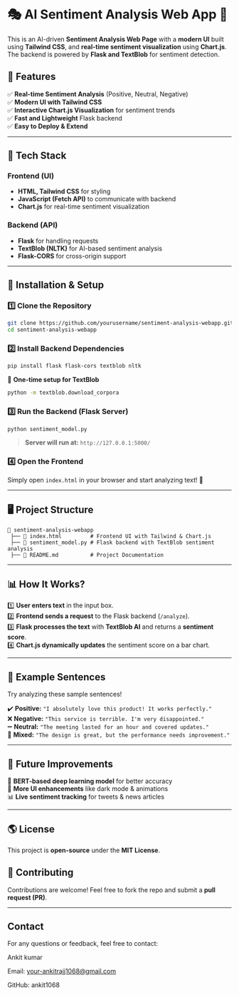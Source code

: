 # 🎭 AI Sentiment Analysis Web App 🚀

This is an AI-driven **Sentiment Analysis Web Page** with a **modern UI** built using **Tailwind CSS**, and **real-time sentiment visualization** using **Chart.js**. The backend is powered by **Flask and TextBlob** for sentiment detection.

## 🌟 Features
✅ **Real-time Sentiment Analysis** (Positive, Neutral, Negative)  
✅ **Modern UI with Tailwind CSS**  
✅ **Interactive Chart.js Visualization** for sentiment trends  
✅ **Fast and Lightweight** Flask backend  
✅ **Easy to Deploy & Extend**  

---

## 📌 Tech Stack
### **Frontend (UI)**
- **HTML, Tailwind CSS** for styling  
- **JavaScript (Fetch API)** to communicate with backend  
- **Chart.js** for real-time sentiment visualization  

### **Backend (API)**
- **Flask** for handling requests  
- **TextBlob (NLTK)** for AI-based sentiment analysis  
- **Flask-CORS** for cross-origin support  

---

## 🚀 Installation & Setup
### **1️⃣ Clone the Repository**
```sh
git clone https://github.com/yourusername/sentiment-analysis-webapp.git
cd sentiment-analysis-webapp
```

### **2️⃣ Install Backend Dependencies**
```sh
pip install flask flask-cors textblob nltk
```
📌 **One-time setup for TextBlob**  
```sh
python -m textblob.download_corpora
```

### **3️⃣ Run the Backend (Flask Server)**
```sh
python sentiment_model.py
```
> **Server will run at:** `http://127.0.0.1:5000/`

### **4️⃣ Open the Frontend**
Simply open `index.html` in your browser and start analyzing text! 🎯  

---

## 🖥️ Project Structure
```
📁 sentiment-analysis-webapp
 ├── 📄 index.html         # Frontend UI with Tailwind & Chart.js
 ├── 📄 sentiment_model.py # Flask backend with TextBlob sentiment analysis
 ├── 📄 README.md          # Project Documentation
```

---

## 📊 How It Works?
1️⃣ **User enters text** in the input box.  
2️⃣ **Frontend sends a request** to the Flask backend (`/analyze`).  
3️⃣ **Flask processes the text** with **TextBlob AI** and returns a **sentiment score**.  
4️⃣ **Chart.js dynamically updates** the sentiment score on a bar chart.  

---

## 🌟 Example Sentences
Try analyzing these sample sentences!  

✔️ **Positive:** `"I absolutely love this product! It works perfectly."`  
❌ **Negative:** `"This service is terrible. I'm very disappointed."`  
➖ **Neutral:** `"The meeting lasted for an hour and covered updates."`  
🔄 **Mixed:** `"The design is great, but the performance needs improvement."`  

---

## 🎉 Future Improvements
🚀 **BERT-based deep learning model** for better accuracy  
🎨 **More UI enhancements** like dark mode & animations  
📊 **Live sentiment tracking** for tweets & news articles  

---
## 🌎 License
This project is **open-source** under the **MIT License**.  

## 🤝 Contributing
Contributions are welcome! Feel free to fork the repo and submit a **pull request (PR)**.  


---

## Contact

For any questions or feedback, feel free to contact:

Ankit kumar

Email: your-ankitrajj1068@gmail.com

GitHub: ankit1068



